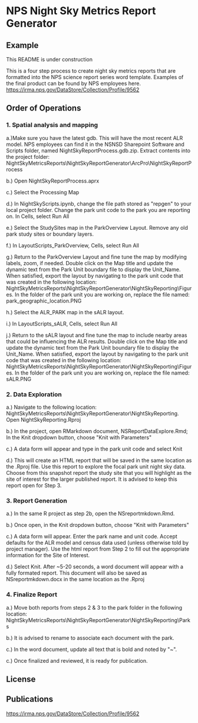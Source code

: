 # NPS Night Sky Metrics Report Generator
## Example
This README is under construction

This is a four step process to create night sky metrics reports that are formatted into the NPS science report series word template. Examples of the final product can be found by NPS employees here. https://irma.nps.gov/DataStore/Collection/Profile/9562
## Order of Operations

### 1. Spatial analysis and mapping
   a.)Make sure you have the latest gdb. This will have the most recent ALR model. NPS employees can find it in the NSNSD Sharepoint Software and Scripts folder, named NightSkyReportProcess.gdb.zip. Extract contents into the project folder: NightSkyMetricsReports\NightSkyReportGenerator\ArcPro\NightSkyReportProcess
  
  b.) Open NightSkyReportProcess.aprx
  
  c.) Select the Processing Map
  
  d.) In NightSkyScripts.ipynb, change the file path stored as "repgen" to your local project folder. Change the park unit code to the park you are reporting on. In Cells, select Run All
  
  e.) Select the StudySites map in the ParkOverview Layout. Remove any old park study sites or boundary layers.
  
  f.) In LayoutScripts_ParkOverview, Cells, select Run All
  
  g.) Return to the ParkOverview Layout and fine tune the map by modifying labels, zoom, if needed. Double click on the Map title and update the dynamic text from the Park Unit boundary file to display the Unit_Name. When satisfied, export the layout by navigating to the park unit code that was created in the following location: NightSkyMetricsReports\NightSkyReportGenerator\NightSkyReporting\Figures. In the folder of the park unit you are working on, replace the file named: park_geographic_location.PNG
  
  h.) Select the ALR_PARK map in the sALR layout. 
  
  i.) In LayoutScripts_sALR, Cells, select Run All
  
  j.) Return to the sALR layout and fine tune the map to include nearby areas that could be influencing the ALR results. Double click on the Map title and update the dynamic text from the Park Unit boundary file to display the Unit_Name. When satisfied, export the layout by navigating to the park unit code that was created in the following location: NightSkyMetricsReports\NightSkyReportGenerator\NightSkyReporting\Figures. In the folder of the park unit you are working on, replace the file named: sALR.PNG

### 2. Data Exploration
  a.) Navigate to the following location: NightSkyMetricsReports\NightSkyReportGenerator\NightSkyReporting. Open NightSkyReporting.Rproj
  
  b.) In the project, open RMarkdown document, NSReportDataExplore.Rmd; In the Knit dropdown button, choose "Knit with Parameters"
  
  c.) A data form will appear and type in the park unit code and select Knit
  
  d.) This will create an HTML report that will be saved in the same location as the .Rproj file. Use this report to explore the focal park unit night sky data. Choose from this snapshot report the study site that you will highlight as the site of interest for the larger published report. It is advised to keep this report open for Step 3.

### 3. Report Generation
  a.) In the same R project as step 2b, open the NSreportmkdown.Rmd.
  
  b.) Once open, in the Knit dropdown button, choose "Knit with Parameters"
  
  c.) A data form will appear. Enter the park name and unit code. Accept defaults for the ALR model and census data used (unless otherwise told by project manager). Use the html report from Step 2 to fill out the appropriate information for the Site of Interest. 
  
  d.) Select Knit. After ~5-20 seconds, a word document will appear with a fully formated report. This document will also be saved as NSreportmkdown.docx in the same location as the .Rproj

### 4. Finalize Report
  a.) Move both reports from steps 2 & 3 to the park folder in the following location: NightSkyMetricsReports\NightSkyReportGenerator\NightSkyReporting\Parks
  
  b.) It is advised to rename to associate each document with the park.
  
  c.) In the word document, update all text that is bold and noted by "~".
  
  c.) Once finalized and reviewed, it is ready for publication. 

  

## License

## Publications

 https://irma.nps.gov/DataStore/Collection/Profile/9562

